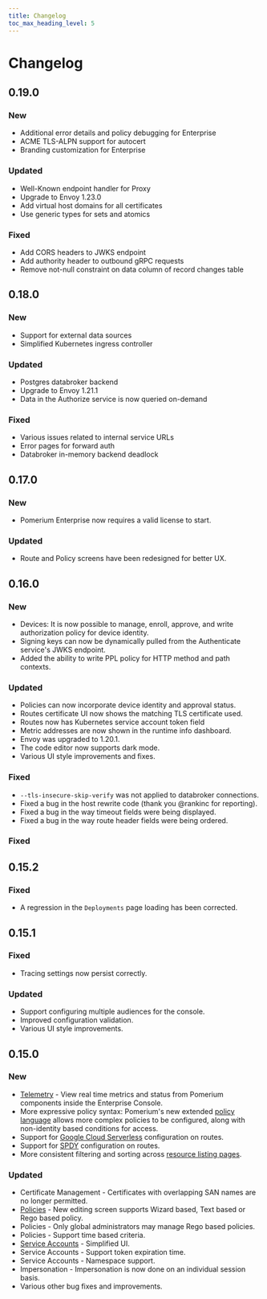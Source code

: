 ```yaml
---
title: Changelog
toc_max_heading_level: 5
---
```


# Changelog

## 0.19.0

### New

- Additional error details and policy debugging for Enterprise
- ACME TLS-ALPN support for autocert
- Branding customization for Enterprise

### Updated

- Well-Known endpoint handler for Proxy
- Upgrade to Envoy 1.23.0
- Add virtual host domains for all certificates
- Use generic types for sets and atomics

### Fixed

- Add CORS headers to JWKS endpoint
- Add authority header to outbound gRPC requests
- Remove not-null constraint on data column of record changes table

## 0.18.0

### New

- Support for external data sources
- Simplified Kubernetes ingress controller

### Updated

- Postgres databroker backend
- Upgrade to Envoy 1.21.1
- Data in the Authorize service is now queried on-demand

### Fixed

- Various issues related to internal service URLs
- Error pages for forward auth
- Databroker in-memory backend deadlock

## 0.17.0

### New

- Pomerium Enterprise now requires a valid license to start.

### Updated

- Route and Policy screens have been redesigned for better UX.

## 0.16.0

### New

- Devices: It is now possible to manage, enroll, approve, and write authorization policy for device identity.
- Signing keys can now be dynamically pulled from the Authenticate service's JWKS endpoint.
- Added the ability to write PPL policy for HTTP method and path contexts.

### Updated

- Policies can now incorporate device identity and approval status.
- Routes certificate UI now shows the matching TLS certificate used.
- Routes now has Kubernetes service account token field
- Metric addresses are now shown in the runtime info dashboard.
- Envoy was upgraded to 1.20.1.
- The code editor now supports dark mode.
- Various UI style improvements and fixes.

### Fixed

- `--tls-insecure-skip-verify` was not applied to databroker connections.
- Fixed a bug in the host rewrite code (thank you @rankinc for reporting).
- Fixed a bug in the way timeout fields were being displayed.
- Fixed a bug in the way route header fields were being ordered.

### Fixed

## 0.15.2

### Fixed

- A regression in the `Deployments` page loading has been corrected.

## 0.15.1

### Fixed

- Tracing settings now persist correctly.

### Updated

- Support configuring multiple audiences for the console.
- Improved configuration validation.
- Various UI style improvements.

## 0.15.0

### New

- [Telemetry] - View real time metrics and status from Pomerium components inside the Enterprise Console.
- More expressive policy syntax: Pomerium's new extended [policy language] allows more complex policies to be configured, along with non-identity based conditions for access.
- Support for [Google Cloud Serverless] configuration on routes.
- Support for [SPDY] configuration on routes.
- More consistent filtering and sorting across [resource listing pages][runtime].

### Updated

- Certificate Management - Certificates with overlapping SAN names are no longer permitted.
- [Policies] - New editing screen supports Wizard based, Text based or Rego based policy.
- Policies - Only global administrators may manage Rego based policies.
- Policies - Support time based criteria.
- [Service Accounts] - Simplified UI.
- Service Accounts - Support token expiration time.
- Service Accounts - Namespace support.
- Impersonation - Impersonation is now done on an individual session basis.
- Various other bug fixes and improvements.

[`signing key`]: /docs/reference/signing-key
[google cloud serverless]: /docs/reference/routes/enable-google-cloud-serverless-authentication
[policies]: /docs/enterprise/reference/manage#policies-2
[policy language]: /docs/enterprise/reference/manage#pomerium-policy-language
[runtime]: /docs/enterprise/reference/reports.md#runtime
[service accounts]: /docs/concepts/service-accounts
[spdy]: /docs/reference/routes/spdy
[telemetry]: /docs/enterprise/reference/reports.md#traffic
